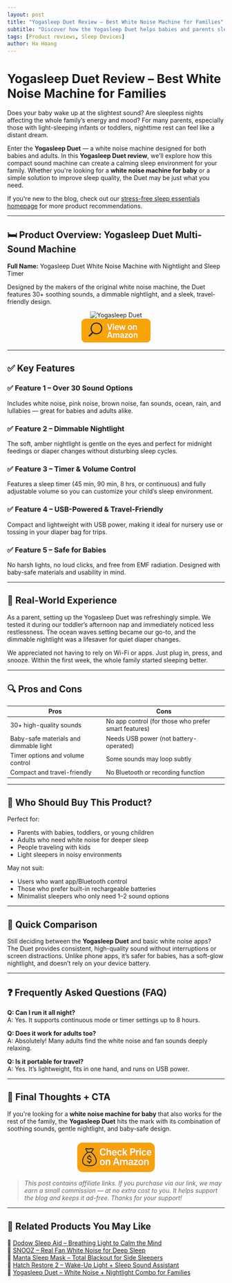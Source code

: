 ```yaml
---
layout: post
title: "Yogasleep Duet Review – Best White Noise Machine for Families"
subtitle: "Discover how the Yogasleep Duet helps babies and parents sleep better with calming sounds and nightlight features."
tags: [Product reviews, Sleep Devices]
author: Ha Hoang
---
```


# Yogasleep Duet Review – Best White Noise Machine for Families

Does your baby wake up at the slightest sound? Are sleepless nights affecting the whole family’s energy and mood? For many parents, especially those with light-sleeping infants or toddlers, nighttime rest can feel like a distant dream.

Enter the **Yogasleep Duet** — a white noise machine designed for both babies and adults. In this **Yogasleep Duet review**, we’ll explore how this compact sound machine can create a calming sleep environment for your family. Whether you're looking for a **white noise machine for baby** or a simple solution to improve sleep quality, the Duet may be just what you need.

If you're new to the blog, check out our [stress-free sleep essentials homepage](https://havan.yoga) for more product recommendations.

---

## 🛏️ Product Overview: Yogasleep Duet Multi-Sound Machine

**Full Name:** Yogasleep Duet White Noise Machine with Nightlight and Sleep Timer

Designed by the makers of the original white noise machine, the Duet features 30+ soothing sounds, a dimmable nightlight, and a sleek, travel-friendly design.

<div style="text-align:center;">
  <img src="https://m.media-amazon.com/images/I/71n7BmcNzPL._AC_SL1500_.jpg" alt="Yogasleep Duet" style="width:400px; height:auto;"/>
</div>

<div style="text-align:center;">
  <a href="https://amzn.to/43jjQvV?tag=havan07-20" target="_blank" rel="nofollow sponsored noopener">
    <img src="/assets/img/view.png" alt="View on Amazon" style="width:160px; height:auto;"/>
  </a>
</div>

---

## ✅ Key Features

### ✅ Feature 1 – Over 30 Sound Options  
Includes white noise, pink noise, brown noise, fan sounds, ocean, rain, and lullabies — great for babies and adults alike.

### ✅ Feature 2 – Dimmable Nightlight  
The soft, amber nightlight is gentle on the eyes and perfect for midnight feedings or diaper changes without disturbing sleep cycles.

### ✅ Feature 3 – Timer & Volume Control  
Features a sleep timer (45 min, 90 min, 8 hrs, or continuous) and fully adjustable volume so you can customize your child’s sleep environment.

### ✅ Feature 4 – USB-Powered & Travel-Friendly  
Compact and lightweight with USB power, making it ideal for nursery use or tossing in your diaper bag for trips.

### ✅ Feature 5 – Safe for Babies  
No harsh lights, no loud clicks, and free from EMF radiation. Designed with baby-safe materials and usability in mind.

---

## 💬 Real-World Experience

As a parent, setting up the Yogasleep Duet was refreshingly simple. We tested it during our toddler’s afternoon nap and immediately noticed less restlessness. The ocean waves setting became our go-to, and the dimmable nightlight was a lifesaver for quiet diaper changes.

We appreciated not having to rely on Wi-Fi or apps. Just plug in, press, and snooze. Within the first week, the whole family started sleeping better.

---

## 🔍 Pros and Cons

| Pros | Cons |
|------|------|
| 30+ high-quality sounds | No app control (for those who prefer smart features) |
| Baby-safe materials and dimmable light | Needs USB power (not battery-operated) |
| Timer options and volume control | Some sounds may loop subtly |
| Compact and travel-friendly | No Bluetooth or recording function |

---

## 👥 Who Should Buy This Product?

Perfect for:

- Parents with babies, toddlers, or young children  
- Adults who need white noise for deeper sleep  
- People traveling with kids  
- Light sleepers in noisy environments

May not suit:

- Users who want app/Bluetooth control  
- Those who prefer built-in rechargeable batteries  
- Minimalist sleepers who only need 1–2 sound options

---

## 🔄 Quick Comparison

Still deciding between the **Yogasleep Duet** and basic white noise apps?  
The Duet provides consistent, high-quality sound without interruptions or screen distractions. Unlike phone apps, it’s safer for babies, has a soft-glow nightlight, and doesn’t rely on your device battery.

---

## ❓ Frequently Asked Questions (FAQ)

**Q: Can I run it all night?**  
A: Yes. It supports continuous mode or timer settings up to 8 hours.

**Q: Does it work for adults too?**  
A: Absolutely! Many adults find the white noise and fan sounds deeply relaxing.

**Q: Is it portable for travel?**  
A: Yes. It’s lightweight, fits in one hand, and runs on USB power.

---

## 🎯 Final Thoughts + CTA

If you're looking for a **white noise machine for baby** that also works for the rest of the family, the **Yogasleep Duet** hits the mark with its combination of soothing sounds, gentle nightlight, and baby-safe design.

<div style="text-align:center;">
  <a href="https://amzn.to/43jjQvV?tag=havan07-20" target="_blank" rel="nofollow sponsored noopener">
    <img src="/assets/img/checkprice.png" alt="Check Price on Amazon" style="width:180px; height:auto; margin-top:10px;"/>
  </a>
</div>

> *This post contains affiliate links. If you purchase via our link, we may earn a small commission — at no extra cost to you. It helps support the blog and keeps it ad-free. Thanks for your support!*

---

## 🧾 Related Products You May Like

<ul style="list-style: none; padding-left: 0;">
  <li>
    🔗 <a href="https://havan.yoga/2025/05/13/dodow-sleep-aid-review/">Dodow Sleep Aid – Breathing Light to Calm the Mind</a>
  </li>
  <li>
    🔗 <a href="https://havan.yoga/2025/05/13/snooz-review/">SNOOZ – Real Fan White Noise for Deep Sleep</a>
  </li>
  <li>
    🔗 <a href="https://havan.yoga/2025/05/13/manta-sleep-mask-review/">Manta Sleep Mask – Total Blackout for Side Sleepers</a>
  </li>
  <li>
    🔗 <a href="https://havan.yoga/2025/05/13/hatch-restore-2-review/">Hatch Restore 2 – Wake-Up Light + Sleep Sound Assistant</a>
  </li>
  <li>
    🔗 <a href="https://havan.yoga/2025/05/13/yogasleep-duet-review/">Yogasleep Duet – White Noise + Nightlight Combo for Families</a>
  </li>
</ul>
